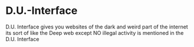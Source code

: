 # D.U.-Interface
D.U. Interface gives you websites of the dark and weird part of the internet its sort of like the Deep web except NO illegal activity is mentioned in the D.U. Interface 
